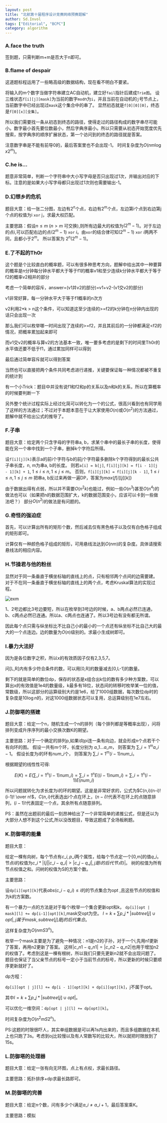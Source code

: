 ```yaml
---
layout: post
title: "北航第十届程序设计竞赛网络预赛题解"
author: Sd.Invol
tags: ["Editorial", "BCPC"]
category: algorithm
---
```


### A.face the truth
签到题，只需判断m+m是否大于n即可。

### B.flame of despair
这道题标程运用了一些略高级的数据结构，现在看不明白不要紧。

将输入的m个数字当做字符串建立AC自动机，建立好`fail`指针后建成`Trie图`。
设三维状态`f[i][j][mask]`为当前的数字`mod`n为`i`，并且当前在自动机的`j`号节点上，当前数字中已经出现过`mask`这个集合中的串了。
显然初态就是`f[0][0][0]`，终态是`f[0][x][全集]`。

所以我们需要找一条从初态到终态的路径，使得走过的路径构成的数字串尽可能小。数字最小首先要位数最小，然后字典序最小。所以只需要从初态开始宽度优先搜索，按字典序的顺序扩展状态，第一个访问到的终态的路径就是答案。

注意数字串是不能有前导0的，最后答案里也不会出现-1。
时间复杂度为$O(nm\log{x}2^m)$。

### C.he is...
题意非常简单，判断一个字符串中大小写字母是否只出现过1次，并输出对应的下标。注意的是如果大小写字母都只出现过1次则也需要输出-1。

### D.幻想乡的危机
题目大意：给一张二分图，左边有$2^n$个点，右边有$2^m$个点，左边第i个点到右边第j个点的权值为i `xor` j，求最大权匹配。

主要思路：假设$n \leq m$ ($n > m$ 可交换),则所有边最大的权值为$(2^m - 1)$。对于左边的点i,可以匹配右边的点$(2^m - 1)$ `xor` $i$。由`xor`的结合律可知$(2^m - 1)$ `xor` $i$两两不同，且都小于$2^m$。
	  所以答案为 $2^n(2^m - 1)$。

### E.了不起的Th0r
这个题是个比较直白的概率题，可以有很多种思考方向，题解中给出其中一种要算的概率是n分钟每分钟水平都大于等于f1的概率v1和至少连续k分钟水平都大于等于f2的概率v2相并的部分

考虑一个简单的容斥，answer=(v1并v2的部分)=v1+v2-(v1交v2的部分)

v1非常好算，每一分钟水平大于等于f1概率的n次方

v2利用2*k > n这个条件，可以知道这至少连续的>=f2的k分钟在n分钟内出现的话只会出现一次

那么我们可以枚举哪一时间出现了连续的>=f2，并且其前后的一分钟都满足$<$f2的情况，把概率累加起来即可

而v1交v2的概率与算v2的方法基本一致，唯一要多考虑的是剩下的时间里Th0r的水平值还要不低于f1，通过累加同样可以得到

最后通过简单容斥就可以得到答案

当然也可以直接把两个条件共同考虑进行递推，关键要保证每一种情况都被不重复的统计到

有一个小Trick：题目中并没有说f1和f2和p的关系以及n和k的关系，所以在算概率的时候要判断一下

另外整个统计过程实际上经过化简可以转化为一个的公式，很高兴看到也有同学用了这样的方法通过；不过对于本题本意在于让大家使用$O(n)$或$O(n^2)$的方法通过，题解中就不给出公式的推导了。

### F.子串
题目大意：给定两个只含字母的字符串a, b，求某个串中的最长子串的长度，使得能在另一个串中找到一个子串，删掉k个字符后所得。

设`f[i][j][k]`表示a的前i个字符与b的前j个字符最多删除k个字符得到的最长公共子串长度，n, m为串a, b的长度。
则若`a[i] = b[j]`, `f[i][j][k] = f[i - 1][j - 1][k] + 1`, $1 \leq i \leq n , 1 \leq j \leq m$。
否则，`f[i][j][k] = f[i][j][k - 1]`, $1 \leq i \leq n , 1 \leq j \leq m$
把串a, b反过来再做一遍DP，答案为$max\{f[i][j][k]\}$

由于数据出得有点弱，所以并不需要$O(n^2k)$也能过，例如一些$O(n^3)$甚至$O(n^4)$的做法也可以（如果把n的数据范围扩大，k的数据范围变小，应该可以卡到一些做法吧？）
部分$O(n^2)$的做法是有问题的。


### G.奇怪的强迫症
首先，可以计算出所有的矩形个数，然后减去仅有黑色格子以及仅有白色格子组成的矩形即可。

计算仅有一种颜色格子组成的矩形，可用悬线法达到$O(nm)$的复杂度。具体请搜索悬线法的相应内容。

### H.节操君与他的粉丝
显然对于同一条垂直于横坐标轴的直线上的点，只有相邻两个点间的边需要建。
对于不在同一条垂直于横坐标轴的直线上的两个点，考虑Kruskal算法的实现过程。

![exm](http://i3.tietuku.com/c831f71500e3ae33.png)

1、2号边都比3号边要短，所以在枚举到3号边的时候，a、b两点必然已连通，b、c两点必然已连通。所以a、c两点也连通了。所以3号边有没有都无所谓。

因此每个点只需与纵坐标比不比自己小的最小的一个点还有纵坐标不比自己大的最大的一个点连边。边的数量为$O(n)$级别的。求最小生成树即可。

### I.暴力大法好
因为是各位数字之积，所以x的有效质因子仅有2,3,5,7。

问[L,R]内有多少符合条件的数，可以用[0,R]的数量减去[0,L-1]的数量。

剩下的就是简单的数位dp，保存的状态是x组合出k位的数有多少种方案数，可以算出x的有效值是1e4的数量级，k最多有18位，状态间的转移时枚举某一位的值，常数级，所以这部分的运算级别大约是1e6，给了1000组数据，每次数位dp时的复杂度是$10\log{n}$的，对这1000组数据状态可以复用，总运算级别在1e7左右。

### J.防御塔的搭建
题目大意：给定一个n，随机生成一个n的排列（每个排列都是等概率出现），问将排列变成升序序列的最小交换次数K的期望。

主要思路：对于一个确定的排列p,如果i向pi连一条有向边，就会形成n个点若干个有向环的图。
假设一共有m个环，长度分别为 $a\_1...a\_m$，
则答案为 $\sum\_{i=1}^{m}{a\_i - 1}$。
假设长度为$i$的环有$num\_i$个，
则答案为 $\sum\_{i=1}^{m}{(i-1)num\_i}$。

根据期望的线性性可得:

$$
E(K) = E(\sum\_{i=1}^{n}(i - 1)num\_i) =  \sum\_{i=1}^{n}E((i - 1)num\_i) =  \sum\_{i=1}^{n}(i - 1)E(num\_i)
$$

所以问题就转化为求长度为i的环的期望。这是是非常好求的，公式为$C(n,i)(n-i)!(i-1)! \over n!$，$C(n,i)$代表选出i个点在环上，$(n - i)!$代表不在环上的点随意排列，$(i - 1)!$代表固定一个点，其余所有点随意排列。

PS：虽然在出题前的最后一刻昂神给出了一个非常简单的递推公式，但是还以为大部分人想不到这个公式,所以没改题目，导致这题成了全场板刷题。

### K.防御塔的能量
题目大意：

给定一棵有向树，每个节点有$c\_i,p\_i$两个属性，给每个节点定一个[0,m]的值$q\_i$。
节点i的权值为$c\_i * | \{ j | |c\_i - q\_i| > |c\_j - q\_j|, j是i的后代节点\}|$。
树的权值为所有节点权值之和。问树的权值为S的方案个数。

主要思路：

设`dp[i][opt][k]`代表$abs(c\_i-q\_i) \leq i$的的节点集合为opt ,且这些节点的权值和为k的方案数。

有一个暴力一点的方法是对于每个i枚举一个集合更新opt和k， `dp[i][opt | mask][l] += dp[i-1][opt][k]`,mask交opt为空。
$l = k + \sum{p\_j} *|subtree[j] \cup opt|,j属于mask,subtree[j]是j的后代集合$。

这样复杂度为$O(nmS3^n)$。

枚举一个mask主要是为了避免一种情况：n1是n2的子孙，对于一个i,先用n1更新了答案，再用n2更新了答案。
这样$|c\_{n1} - q\_{n1}| = |c\_{n2}-q\_{n2}|$也用于增加n2的权值了。考虑到这是一棵有根树，所以我们只要先更新n2就不会出现问题了。题目也保证了当父亲节点的标号一定小于当前节点的标号，所以更新的时候只要顺序更新就好了。

dp方程：

`dp[i][opt | j][l] += dp[i - 1][opt][k] + dp[i][opt][k]`，j不属于opt。

其中$l = k + \sum{p\_j} *|subtree[j] \cup opt|$。

可以优化一维空间：`dp[opt | j][l] += dp[opt][k]`。

时间复杂度为$O(n^2mS2^n)$。

PS:这题的时限很吓人，其实单组数据是可以再1s内出来的，而且多组数据在本机上也只跑了3s。考虑到oj比较慢以及有人常数写的比较大，所以就把时限放到了15s。

### L.防御塔的处理器
题目大意：给定一张有向无环图，点上有点权，求最长路径。

主要思路：拓扑排序+dp求最长路即可。

### M.防御塔的完善
题目大意：给定n个数，问有多少个i满足$a\_i \not = a\_{i+1}$，最后答案乘K。

主要思路：模拟
